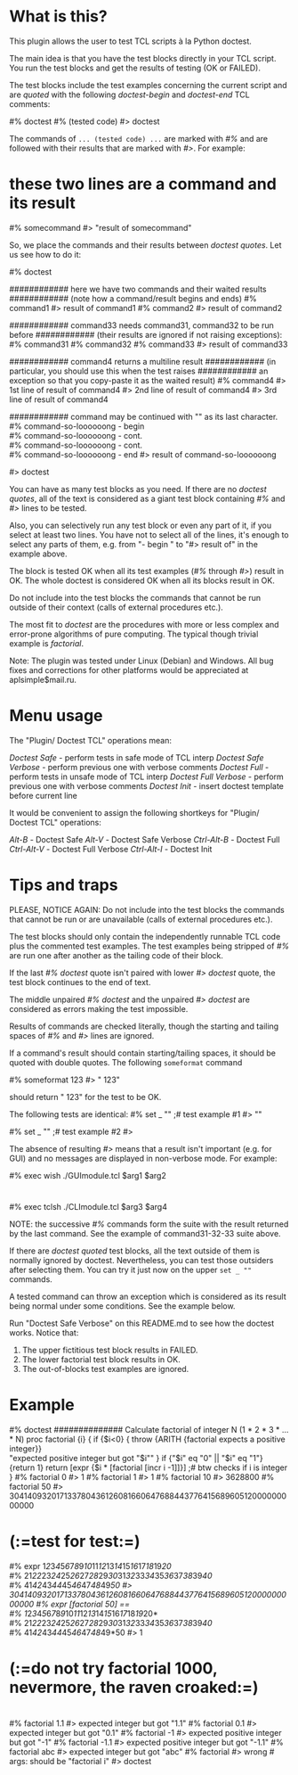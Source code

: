 
# What is this?


This plugin allows the user to test TCL scripts à la Python doctest.

The main idea is that you have the test blocks directly in your TCL script. You run the test blocks and get the results of testing (OK or FAILED).

The test blocks include the test examples concerning the current script and are *quoted* with the following *doctest-begin* and *doctest-end* TCL comments:

  #% doctest
  #% (tested code)
  #> doctest

The commands of `... (tested code) ...` are marked with *#%* and are followed with their results that are marked with *#>*. For example:

  # these two lines are a command and its result
  #% somecommand
  #> "result of somecommand"

So, we place the commands and their results between *doctest quotes*. Let us see how to do it:

  #% doctest

  ############ here we have two commands and their waited results
  ############ (note how a command/result begins and ends)
  #% command1
  #> result of command1
  #% command2
  #> result of command2

  ############ command33 needs command31, command32 to be run before
  ############ (their results are ignored if not raising exceptions):
  #% command31
  #% command32
  #% command33
  #> result of command33

  ############ command4 returns a multiline result
  ############ (in particular, you should use this when the test raises
  ############ an exception so that you copy-paste it as the waited result)
  #% command4
  #> 1st line of result of command4
  #> 2nd line of result of command4
  #> 3rd line of result of command4

  ############ command may be continued with "\" as its last character.
  #% command-so-loooooong - begin \
  #% command-so-loooooong - cont. \
  #% command-so-loooooong - cont. \
  #% command-so-loooooong - end
  #> result of command-so-loooooong

  #> doctest

You can have as many test blocks as you need. If there are no *doctest quotes*, all of the text is considered as a giant test block containing *#%* and *#>* lines to be tested.

Also, you can selectively run any test block or even any part of it, if you select at least two lines. You have not to select all of the lines, it's enough to select any parts of them, e.g. from "- begin \" to "#> result of" in the example above.

The block is tested OK when all its test examples (*#%* through *#>*) result in OK. The whole doctest is considered OK when all its blocks result in OK.

Do not include into the test blocks the commands that cannot be run outside of their context (calls of external procedures etc.).

The most fit to *doctest* are the procedures with more or less complex and error-prone algorithms of pure computing. The typical though trivial example is *factorial*.

Note:
The plugin was tested under Linux (Debian) and Windows. All bug fixes and corrections for other platforms would be appreciated at aplsimple$mail.ru.


# Menu usage


The "Plugin/ Doctest TCL" operations mean:

  *Doctest Safe*         - perform tests in safe mode of TCL interp
  *Doctest Safe Verbose* - perform previous one with verbose comments
  *Doctest Full*         - perform tests in unsafe mode of TCL interp
  *Doctest Full Verbose* - perform previous one with verbose comments
  *Doctest Init*         - insert doctest template before current line

It would be convenient to assign the following shortkeys for "Plugin/ Doctest TCL" operations:

  *Alt-B*      - Doctest Safe
  *Alt-V*      - Doctest Safe Verbose
  *Ctrl-Alt-B* - Doctest Full
  *Ctrl-Alt-V* - Doctest Full Verbose
  *Ctrl-Alt-I* - Doctest Init


# Tips and traps


PLEASE, NOTICE AGAIN: Do not include into the test blocks the commands that cannot be run or are unavailable (calls of external procedures etc.).

The test blocks should only contain the independently runnable TCL code plus the commented test examples. The test examples being stripped of *#%* are run one after another as the tailing code of their block.

If the last *#% doctest* quote isn't paired with lower *#> doctest* quote, the test block continues to the end of text.

The middle unpaired *#% doctest* and the unpaired *#> doctest* are considered as errors making the test impossible.

Results of commands are checked literally, though the starting and tailing spaces of *#%* and *#>* lines are ignored.

If a command's result should contain starting/tailing spaces, it should be quoted with double quotes. The following `someformat` command

  #% someformat 123
  #> "  123"

should return "  123" for the test to be OK.

The following tests are identical:
  #% set _ ""  ;# test example #1
  #> ""

  #% set _ ""  ;# test example #2
  #>

The absence of resulting *#>* means that a result isn't important (e.g. for GUI) and no messages are displayed in non-verbose mode. For example:

  #% exec wish ./GUImodule.tcl $arg1 $arg2
  #
  #% exec tclsh ./CLImodule.tcl $arg3 $arg4

NOTE: the successive *#%* commands form the suite with the result returned by the last command. See the example of command31-32-33 suite above.

If there are *doctest quoted* test blocks, all the text outside of them is normally ignored by doctest. Nevertheless, you can test those outsiders after selecting them. You can try it just now on the upper `set _ ""` commands.

A tested command can throw an exception which is considered as its result being normal under some conditions. See the example below.

Run "Doctest Safe Verbose" on this README.md to see how the doctest works. Notice that:

1. The upper fictitious test block results in FAILED.
2. The lower factorial test block results in OK.
3. The out-of-blocks test examples are ignored.


# Example


  #% doctest
  ############## Calculate factorial of integer N (1 * 2 * 3 * ... * N)
  proc factorial {i} {
    if {$i<0} {
      throw {ARITH {factorial expects a positive integer}} \
      "expected positive integer but got \"$i\""
    }
    if {"$i" eq "0" || "$i" eq "1"} {return 1}
    return [expr {$i * [factorial [incr i -1]]}] ;# btw checks if i is integer
  }
  #% factorial 0
  #> 1
  #% factorial 1
  #> 1
  #% factorial 10
  #> 3628800
  #% factorial 50
  #> 30414093201713378043612608166064768844377641568960512000000000000
  #
  # (:=test for test:=)
  #% expr 1*2*3*4*5*6*7*8*9*10*11*12*13*14*15*16*17*18*19*20* \
  #%      21*22*23*24*25*26*27*28*29*30*31*32*33*34*35*36*37*38*39*40* \
  #%      41*42*43*44*45*46*47*48*49*50
  #> 30414093201713378043612608166064768844377641568960512000000000000
  #% expr [factorial 50] == \
  #%      1*2*3*4*5*6*7*8*9*10*11*12*13*14*15*16*17*18*19*20* \
  #%      21*22*23*24*25*26*27*28*29*30*31*32*33*34*35*36*37*38*39*40* \
  #%      41*42*43*44*45*46*47*48*49*50
  #> 1
  # (:=do not try factorial 1000, nevermore, the raven croaked:=)
  #
  #% factorial 1.1
  #> expected integer but got "1.1"
  #% factorial 0.1
  #> expected integer but got "0.1"
  #% factorial -1
  #> expected positive integer but got "-1"
  #% factorial -1.1
  #> expected positive integer but got "-1.1"
  #% factorial abc
  #> expected integer but got "abc"
  #% factorial
  #> wrong # args: should be "factorial i"
  #> doctest

